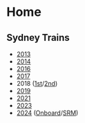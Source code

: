 # Home

## Sydney Trains

- [2013](sydney-trains/1310TMS-E-MWT.pdf)
- [2014](sydney-trains/1411TMS-E-MWT-A4.pdf)
- [2016](sydney-trains/1610TMS-E-MWT-A4P.pdf)
- [2017](sydney-trains/1709TMS-E-MWT-A4P.pdf)
- 2018 ([1st](sydney-trains/1807TMS-E-MWT-A4P.pdf)/[2nd](sydney-trains/1812TMS-E-MWT-A4P.pdf))
- [2019](sydney-trains/1909TMS-E-MWT-A4P-WCAG.pdf)
- [2021](sydney-trains/2105TMS-P-COR-A3P.pdf)
- [2023](sydney-trains/545x760_Onboard_SRM_2023.pdf)
- [2024](sydney-trains/APXP_SRM_20240701.pdf) ([Onboard](sydney-trains/360x500_Onboard_SRM_20240701.pdf)/[SRM](sydney-trains/1150x1750_SRM_20240701.pdf))

